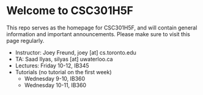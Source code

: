 # Welcome to CSC301H5F #

This repo serves as the homepage for CSC301H5F, and will contain general information and important announcements. Please make sure to visit this page regularly.

 * Instructor: Joey Freund, joey [at] cs.toronto.edu
 * TA: Saad Ilyas, silyas [at] uwaterloo.ca
 * Lectures: Friday 10-12, IB345
 * Tutorials (no tutorial on the first week)
   * Wednesday 9-10, IB360
   * Wednesday 10-11, IB360


